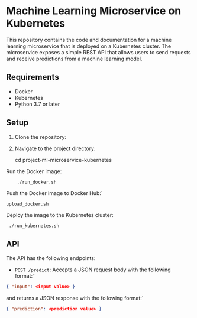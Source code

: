 # Machine Learning Microservice on Kubernetes

This repository contains the code and documentation for a machine learning microservice that is deployed on a Kubernetes cluster. The microservice exposes a simple REST API that allows users to send requests and receive predictions from a machine learning model.

## Requirements

- Docker
- Kubernetes
- Python 3.7 or later

## Setup

1. Clone the repository:

2. Navigate to the project directory:

   cd project-ml-microservice-kubernetes

Run the Docker image:

        ./run_docker.sh


Push the Docker image to Docker Hub:`

```bash
upload_docker.sh

```

Deploy the image to the Kubernetes cluster:

     ./run_kubernetes.sh

## API

The API has the following endpoints:

- `POST /predict`: Accepts a JSON request body with the following format:``

```json
{ "input": <input value> }

```

and returns a JSON response with the following format:`

```json
{ "prediction": <prediction value> }

```
